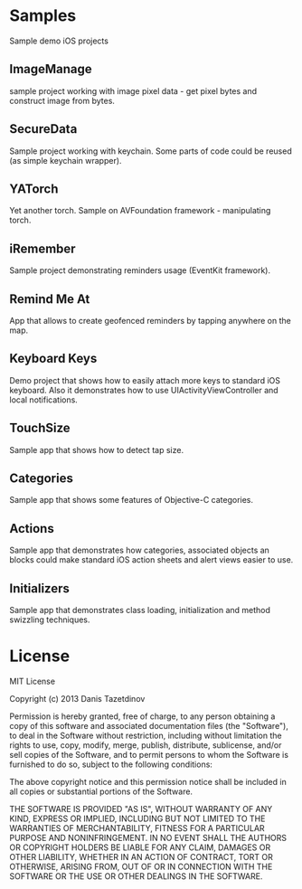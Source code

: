 Samples
=======

Sample demo iOS projects

ImageManage
-----------
sample project working with image pixel data - get pixel bytes and construct image from bytes.

SecureData
----------
Sample project working with keychain. Some parts of code could be reused (as simple keychain wrapper).

YATorch
-------
Yet another torch. Sample on AVFoundation framework - manipulating torch.

iRemember
---------
Sample project demonstrating reminders usage (EventKit framework).

Remind Me At
------------
App that allows to create geofenced reminders by tapping anywhere on the map.


Keyboard Keys
-------------
Demo project that shows how to easily attach more keys to standard iOS keyboard. Also it demonstrates how to use UIActivityViewController and local notifications.

TouchSize
---------
Sample app that shows how to detect tap size.

Categories
----------
Sample app that shows some features of Objective-C categories.

Actions
-------
Sample app that demonstrates how categories, associated objects an blocks could make standard iOS action sheets and alert views easier to use.

Initializers
------------
Sample app that demonstrates class loading, initialization and method swizzling techniques.

License
=======
MIT License

Copyright (c) 2013 Danis Tazetdinov

Permission is hereby granted, free of charge, to any person obtaining a copy of this software and associated documentation files (the "Software"), to deal in the Software without restriction, including without limitation the rights to use, copy, modify, merge, publish, distribute, sublicense, and/or sell copies of the Software, and to permit persons to whom the Software is furnished to do so, subject to the following conditions:

The above copyright notice and this permission notice shall be included in all copies or substantial portions of the Software.

THE SOFTWARE IS PROVIDED "AS IS", WITHOUT WARRANTY OF ANY KIND, EXPRESS OR IMPLIED, INCLUDING BUT NOT LIMITED TO THE WARRANTIES OF MERCHANTABILITY, FITNESS FOR A PARTICULAR PURPOSE AND NONINFRINGEMENT. IN NO EVENT SHALL THE AUTHORS OR COPYRIGHT HOLDERS BE LIABLE FOR ANY CLAIM, DAMAGES OR OTHER LIABILITY, WHETHER IN AN ACTION OF CONTRACT, TORT OR OTHERWISE, ARISING FROM, OUT OF OR IN CONNECTION WITH THE SOFTWARE OR THE USE OR OTHER DEALINGS IN THE SOFTWARE.

